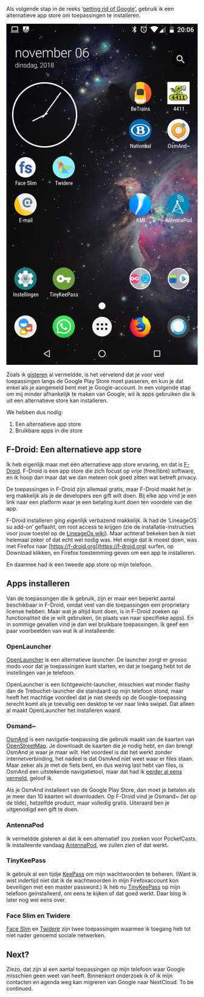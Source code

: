 <!--
.. title: Apps: F-Droid to the rescue
.. slug: apps-f-droid-to-the-rescue
.. date: 2018-11-06 20:09:53 UTC+01:00
.. tags: google, grog, privacy, android
.. category: 
.. link: 
.. description: Probeer eens een alternatieve app store.
.. type: text
-->

Als volgende stap in de reeks &lsquo;[getting rid of
Google](/categories/grog/)&rsquo;, gebruik ik een 
alternatieve app store om toepassingen te installeren.

<!-- TEASER_END -->

![my LinageOS desktop](/galleries/grog/desktop.png)

Zoals ik [gisteren](/posts/getting-rid-of-google/) al vermeldde, is het vervelend
dat je voor veel toepassingen langs de Google Play Store moet passeren, en kun je
dat enkel als je aangemeld bent met je Google-account.
In een volgende stap om mij minder afhankelijk te maken van Google, wil ik apps
gebruiken die ik uit een alternatieve store kan installeren.

We hebben dus nodig:

1. Een alternatieve app store
2. Bruikbare apps in die store

## F-Droid: Een alternatieve app store

Ik heb eigenlijk maar met één alternatieve app store ervaring, en dat is
[F-Droid](https://f-droid.org). F-Droid is een app store die zich focust op vrije
(free/libre) software, en ik hoop dan maar dat we dan meteen ook goed zitten wat
betreft privacy.

De toepassingen in F-Droid zijn allemaal gratis, maar F-Droid maakt het je erg makkelijk
als je de developers een gift wilt doen. Bij elke app vind je een link naar een platform
waar je een betaling kunt doen ten voordele van die app.

F-Droid installeren ging eigenlijk verbazend makkelijk. Ik had de &lsquo;LineageOS su
add-on&rsquo; geflasht, om root access te krijgen
(zie de installatie-instructies voor jouw toestel op de [LineageOs
wiki](https://wiki.lineageos.org/devices/)).
Maar achteraf bekeken ben ik niet helemaal zeker of
dat echt wel nodig was. Het enige dat ik moest doen, was met Firefox naar
[https://f-droid.org](https://f-droid.org) surfen, op Download klikken, en
Firefox toestemming geven om een app te installeren.

En daarmee had ik een tweede app store op mijn telefoon.

## Apps installeren

Van de toepassingen die ik gebruik, zijn er maar een beperkt aantal beschikbaar
in F-Droid, omdat veel van die toepassingen een proprietary license hebben.
Maar wat je altijd kunt doen, is in F-Droid zoeken op functionaliteit die je wilt
gebruiken, (in plaats van naar specifieke apps). 
En in sommige gevallen vind je dan wel bruikbare toepassingen. Ik
geef een paar voorbeelden van wat ik al installeerde.

### OpenLauncher

[OpenLauncher](https://github.com/OpenLauncherTeam/openlauncher) is een
alternatieve launcher. De launcher zorgt er grosso modo voor dat je toepassingen
kunt starten, en dat je toegang hebt tot de instellingen van je telefoon.

OpenLauncher is een lichtgewicht-launcher, misschien wat minder flashy dan de
Trebuchet-launcher die standaard op mijn telefoon stond, maar heeft het machtige
voordeel dat je niet steeds op de Google-toepassing terecht komt als je toevallig
een desktop te ver naar links swipet. Dat alleen al maakt OpenLauncher het
installeren waard.

### Osmand~

[OsmAnd](https://osmand.net/) is een navigatie-toepassing die gebruik maakt van
de kaarten van [OpenStreetMap](https://www.openstreetmap.org/). Je downloadt de
kaarten die je nodig hebt, en dan brengt OsmAnd je waar je maar wilt. Het
voordeel is dat het werkt zonder internetverbinding, het nadeel is dat OsmAnd
niet weet waar er files staan. Maar zeker als je met de fiets bent, en dus weinig
last hebt van files, is OsmAnd een uitstekende navigatietool, maar dat had ik
[eerder al eens vermeld](/posts/old/node-210/), geloof ik.

Als je OsmAnd installeert van de Google Play Store, dan moet je betalen als je meer
dan 10 kaarten wil downloaden. Op F-Droid vind je Osmand~ (let op de tilde),
hetzelfde product, maar volledig gratis. Uiteraard ben je uitgenodigd een gift te
doen.

### AntennaPod

Ik vermeldde gisteren al dat ik een alternatief zou zoeken voor PocketCasts. Ik
installeerde vandaag [AntennaPod](https://antennapod.org/), we zullen zien of dat
werkt.

### TinyKeePass

Ik gebruik al een tijdje [KeePass](https://keepass.info/) om mijn wachtwoorden te
beheren. (Want ik wist indertijd niet dat ik de wachtwoorden in mijn
Firefoxaccount kon beveiligen met een master password.) Ik heb nu 
[TinyKeePass](https://github.com/sorz/TinyKeePass) op mijn telefoon
geïnstalleerd, om eens te kijken of dat goed werkt. Daar blog ik later
nog wel eens over.

### Face Slim en Twidere

[Face Slim](https://github.com/indywidualny/FaceSlim) en
[Twidere](https://github.com/TwidereProject/Twidere-Android) zijn twee
toepassingen waarmee ik toegang heb tot niet nader genoemd sociale netwerken.

## Next?

Ziezo, dat zijn al een aantal toepassingen op mijn telefoon waar Google misschien
geen weet van heeft. Binnenkort onderzoek ik of ik mijn contacten en agenda weg
kan migreren van Google naar NextCloud. To be continued.

